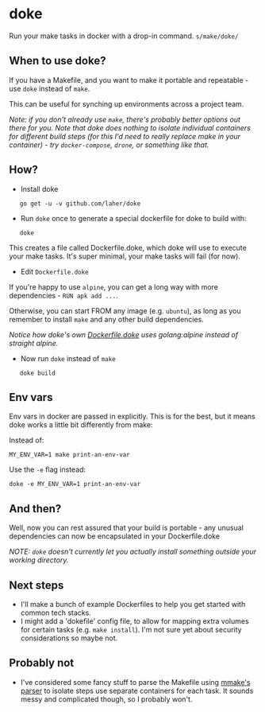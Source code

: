 # doke

Run your make tasks in docker with a drop-in command. `s/make/doke/`

## When to use doke?

If you have a Makefile, and you want to make it portable and repeatable - use `doke` instead of `make`.

This can be useful for synching up environments across a project team.

_Note: if you don't already use `make`, there's probably better options out there for you. Note that doke does nothing to isolate individual containers for different build steps (for this I'd need to really replace make in your container) - try `docker-compose`, `drone`, or something like that._

## How?

 * Install doke
 
 ```
    go get -u -v github.com/laher/doke
 ```

 * Run `doke` once to generate a special dockerfile for doke to build with:

```
   doke
```
   
This creates a file called Dockerfile.doke, which doke will use to execute your make tasks. It's super minimal, your make tasks will fail (for now).

 * Edit `Dockerfile.doke`

If you're happy to use `alpine`, you can get a long way with more dependencies - `RUN apk add ...`.

Otherwise, you can start FROM any image (e.g. `ubuntu`), as long as you remember to install `make` and any other build dependencies.

_Notice how doke's own [Dockerfile.doke](Dockerfile.doke) uses golang:alpine instead of straight alpine._

 * Now run `doke` instead of `make`

```
   doke build
```

## Env vars

Env vars in docker are passed in explicitly. This is for the best, but it means doke works a little bit differently from make:

Instead of:

```
MY_ENV_VAR=1 make print-an-env-var
```

Use the `-e` flag instead:

```
doke -e MY_ENV_VAR=1 print-an-env-var
```

## And then?

Well, now you can rest assured that your build is portable - any unusual dependencies can now be encapsulated in your Dockerfile.doke

_NOTE: `doke` doesn't currently let you actually install something outside your working directory._

## Next steps

 * I'll make a bunch of example Dockerfiles to help you get started with common tech stacks.
 * I might add a 'dokefile' config file, to allow for mapping extra volumes for certain tasks (e.g. `make install`). I'm not sure yet about security considerations so maybe not.

## Probably not

 * I've considered some fancy stuff to parse the Makefile using [mmake's parser](https://godoc.org/github.com/tj/mmake/parser) to isolate steps use separate containers for each task.
It sounds messy and complicated though, so I probably won't.
